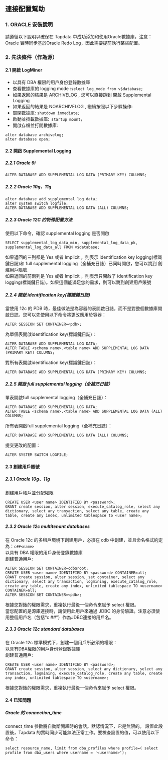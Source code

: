 ## **連接配置幫助**
### **1. ORACLE 安裝說明**
請遵循以下說明以確保在 Tapdata 中成功添加和使用Oracle數據庫，注意：Oracle 實時同步基於Oracle Redo Log，因此需要提前執行某些配置。
### **2. 先決條件（作為源）**
#### **2.1 開啟 LogMiner**
- 以具有 DBA 權限的用戶身份登錄數據庫
- 查看數據庫的 logging mode :`select log_mode from v$database;`
- 如果返回的結果是 ARCHIVELOG , 您可以直接跳到 開啟 Supplemental Logging
- 如果返回的結果是 NOARCHIVELOG , 繼續按照以下步驟操作:
- 關閉數據庫: `shutdown immediate;`
- 啟動並掛載數據庫:` startup mount;`
- 開啟存檔並打開數據庫:<br>
```
alter database archivelog;
alter database open;
```

#### **2.2 開啟 Supplemental Logging**
##### **2.2.1 Oracle 9i**<br>
```
ALTER DATABASE ADD SUPPLEMENTAL LOG DATA (PRIMARY KEY) COLUMNS;
```
##### **2.2.2 Oracle 10g、11g**<br>
```
alter database add supplemental log data;
alter system switch logfile;
ALTER DATABASE ADD SUPPLEMENTAL LOG DATA (ALL) COLUMNS;
```
##### **2.2.3 Oracle 12C 的特殊配置方法**<br>
使用以下命令，確認 supplemental logging 是否開啟<br>
```
SELECT supplemental_log_data_min, supplemental_log_data_pk, supplemental_log_data_all FROM v$database;
```
如果返回的三列都是 Yes 或者 Implicit ，則表示 identification key logging(標識鍵日誌)和 full supplemental logging（全補充日誌）已同時開啟，您可以跳到 創建用戶賬號<br>
如果返回的前兩列是 Yes 或者 Implicit ，則表示只開啟了 identification key logging(標識鍵日誌)。如果這個能滿足您的需求，則可以跳到創建用戶賬號<br>
##### **2.2.4 開啟 identification key(標識鍵日誌)**<br>
當使用 12c 的 PDB 時，最佳做法是為容器的表開啟日誌，而不是對整個數據庫開啟日誌。您可以先使用以下命令將更改應用於容器：<br>
```
ALTER SESSION SET CONTAINER=<pdb>;
```
為單個表開啟identification key(標識鍵日誌)：
```
ALTER DATABASE ADD SUPPLEMENTAL LOG DATA;
ALTER TABLE <schema name>.<table name> ADD SUPPLEMENTAL LOG DATA (PRIMARY KEY) COLUMNS;
```
對所有表開啟identification key(標識鍵日誌)：
```
ALTER DATABASE ADD SUPPLEMENTAL LOG DATA (PRIMARY KEY) COLUMNS;
```
##### **2.2.5 開啟 full supplemental logging（全補充日誌）** <br>
單表開啟full supplemental logging（全補充日誌）：
```
ALTER DATABASE ADD SUPPLEMENTAL LOG DATA;
ALTER TABLE <schema name>.<table name> ADD SUPPLEMENTAL LOG DATA (ALL) COLUMNS;
```
所有表開啟full supplemental logging（全補充日誌）：
```
ALTER DATABASE ADD SUPPLEMENTAL LOG DATA (ALL) COLUMNS;
```
提交更改的配置：
```
ALTER SYSTEM SWITCH LOGFILE;
```

#### **2.3 創建用戶賬號**
##### **2.3.1 Oracle 10g、11g**<br>
創建用戶帳戶並分配權限<br>
```
CREATE USER <user name> IDENTIFIED BY <password>;
GRANT create session, alter session, execute_catalog_role, select any dictionary, select any transaction, select any table, create any table, create any index, unlimited tablespace to <user name>;
```
##### **2.3.2 Oracle 12c multitenant databases**<br>
在 Oracle 12c 的多租戶環境下創建用戶，必須在 cdb 中創建，並且命名格式約定為：`c##<name>`<br>
以具有 DBA 權限的用戶身份登錄數據庫<br>
創建普通用戶:<br>
```
ALTER SESSION SET CONTAINER=cdb$root;
CREATE USER <user name> IDENTIFIED BY <password> CONTAINER=all;
GRANT create session, alter session, set container, select any dictionary, select any transaction, logmining, execute_catalog_role, create any table, create any index, unlimited tablespace TO <username> CONTAINER=all;
ALTER SESSION SET CONTAINER=<pdb>;
```
根據您對錶的權限需求，重複執行最後一個命令來賦予 select 權限。 <br>
當您配置的是源庫連接時，請使用此用戶來通過 JDBC 的身份驗證。注意必須使用整個用戶名（包括“c ##”）作為JDBC連接的用戶名。 <br>
##### **2.3.3 Oracle 12c standard databases**<br>
在 Oracle 12c 標準模式下，創建一個用戶所必須的權限：<br>
以具有DBA權限的用戶身份登錄數據庫<br>
創建普通用戶:<br>
```
CREATE USER <user name> IDENTIFIED BY <password>;
GRANT create session, alter session, select any dictionary, select any transaction, logmining, execute_catalog_role, create any table, create any index, unlimited tablespace TO <username>;
```
根據您對錶的權限需求，重複執行最後一個命令來賦予 select 權限。 <br>
#### **2.4 已知問題**
##### **Oracle 的 connection_time**
connect_time  參數將自動斷開超時的會話。默認情況下，它是無限的。
設置此設置後，Tapdata 的實時同步可能無法正常工作。要檢查設置的值，可以使用以下命令：
```
select resource_name, limit from dba_profiles where profile=( select profile from dba_users where username = '<username>');
```
